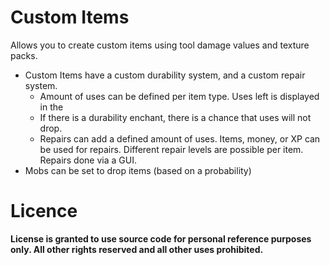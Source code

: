 Custom Items
===================
Allows you to create custom items using tool damage values and texture packs.

 - Custom Items have a custom durability system, and a custom repair system.
	 - Amount of  uses can be defined per item type. Uses left is displayed in the 
	 - If there is a durability enchant, there is a chance that uses will not drop.
	 - Repairs can add a defined amount of uses.  Items, money, or XP can be used for repairs. Different repair levels are possible per item. Repairs done via a GUI.
 - Mobs can be set to drop items (based on a probability)


**Licence**
============
**License is granted to use source code for personal reference purposes only.  All other rights reserved and all other uses prohibited.**
